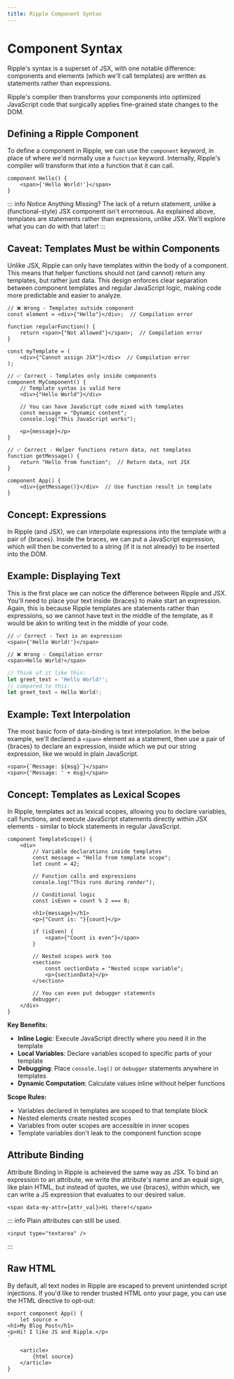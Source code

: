```yaml
---
title: Ripple Component Syntax
---
```


# Component Syntax

Ripple's syntax is a superset of JSX, with one notable difference: components
and elements (which we'll call templates) are written as statements rather than
expressions.

Ripple's compiler then transforms your components into optimized JavaScript code
that surgically applies fine-grained state changes to the DOM.

## Defining a Ripple Component

To define a component in Ripple, we can use the `component` keyword, in place of
where we'd normally use a `function` keyword. Internally, Ripple's compiler will
transform that into a function that it can call.

```ripple
component Hello() {
	<span>{'Hello World!'}</span>
}
```

::: info Notice Anything Missing?
The lack of a return statement, unlike a (functional-style) JSX component isn't
errorneous. As explained above, templates are statements rather than expressions,
unlike JSX. We'll explore what you can do with that later!
:::

## Caveat: Templates Must be within Components

Unlike JSX, Ripple can only have templates within the body of a component.
This means that helper functions should not (and cannot) return any templates,
but rather just data. This design enforces clear separation between component
templates and regular JavaScript logic, making code more predictable and easier
to analyze.

```ripple
// ❌ Wrong - Templates outside component
const element = <div>{"Hello"}</div>;  // Compilation error

function regularFunction() {
	return <span>{"Not allowed"}</span>;  // Compilation error
}

const myTemplate = (
	<div>{"Cannot assign JSX"}</div>  // Compilation error
);

// ✅ Correct - Templates only inside components
component MyComponent() {
	// Template syntax is valid here
	<div>{"Hello World"}</div>

	// You can have JavaScript code mixed with templates
	const message = "Dynamic content";
	console.log("This JavaScript works");

	<p>{message}</p>
}

// ✅ Correct - Helper functions return data, not templates
function getMessage() {
	return "Hello from function";  // Return data, not JSX
}

component App() {
	<div>{getMessage()}</div>  // Use function result in template
}
```

## Concept: Expressions

In Ripple (and JSX), we can interpolate expressions into the template with a
pair of {braces}. Inside the braces, we can put a JavaScript expression, which
will then be converted to a string (if it is not already) to be inserted into
the DOM.

## Example: Displaying Text

This is the first place we can notice the difference between Ripple and JSX.
You'll need to place your text inside {braces} to make start an expression.
Again, this is because Ripple templates are statements rather than expressions,
so we cannot have text in the middle of the template, as it would be akin to
writing text in the middle of your code.

```ripple
// ✅ Correct - Text is an expression
<span>{'Hello World!'}</span>

// ❌ Wrong - Compilation error
<span>Hello World!</span>
```

```js
// Think of it like this:
let greet_text = 'Hello World!';
// compared to this:
let greet_text = Hello World!;
```

## Example: Text Interpolation

The most basic form of data-binding is text interpolation. In the below example,
we'll declared a `<span>` element as a statement, then use a pair of {braces} to
declare an expression, inside which we put our string expression, like we would
in plain JavaScript.

```ripple
<span>{`Message: ${msg}`}</span>
<span>{'Message: ' + msg}</span>
```

## Concept: Templates as Lexical Scopes

In Ripple, templates act as lexical scopes, allowing you to declare variables,
call functions, and execute JavaScript statements directly within JSX elements -
similar to block statements in regular JavaScript.

```ripple
component TemplateScope() {
	<div>
		// Variable declarations inside templates
		const message = "Hello from template scope";
		let count = 42;

		// Function calls and expressions
		console.log("This runs during render");

		// Conditional logic
		const isEven = count % 2 === 0;

		<h1>{message}</h1>
		<p>{"Count is: "}{count}</p>

		if (isEven) {
			<span>{"Count is even"}</span>
		}

		// Nested scopes work too
		<section>
			const sectionData = "Nested scope variable";
			<p>{sectionData}</p>
		</section>

		// You can even put debugger statements
		debugger;
	</div>
}
```

**Key Benefits:**

- **Inline Logic**: Execute JavaScript directly where you need it in the template
- **Local Variables**: Declare variables scoped to specific parts of your template
- **Debugging**: Place `console.log()` or `debugger` statements anywhere in templates
- **Dynamic Computation**: Calculate values inline without helper functions

**Scope Rules:**

- Variables declared in templates are scoped to that template block
- Nested elements create nested scopes
- Variables from outer scopes are accessible in inner scopes
- Template variables don't leak to the component function scope

## Attribute Binding

Attribute Binding in Ripple is acheieved the same way as JSX. To bind an
expression to an attribute, we write the attribute's name and an equal sign,
like plain HTML, but instead of quotes, we use {braces}, within which, we can
write a JS expression that evaluates to our desired value.

```ripple
<span data-my-attr={attr_val}>Hi there!</span>
```

::: info
Plain attributes can still be used.
```ripple
<input type="textarea" />
```
:::

## Raw HTML

By default, all text nodes in Ripple are escaped to prevent unintended script
injections. If you'd like to render trusted HTML onto your page, you can use the
HTML directive to opt-out:

```ripple
export component App() {
	let source = `
<h1>My Blog Post</h1>
<p>Hi! I like JS and Ripple.</p>
`

	<article>
		{html source}
	</article>
}
```
